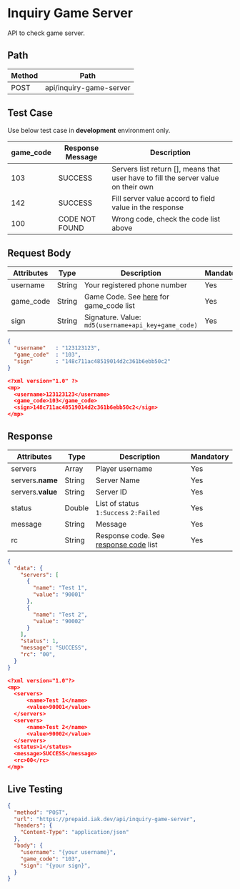 # Inquiry Game Server

API to check game server.

## Path

Method | Path 
---------|----------
 POST | api/inquiry-game-server

## Test Case

Use below test case in **development** environment only. 

<!-- title: Test Case List -->
game_code | Response Message | Description
---------|----------|---------
 103 | SUCCESS | Servers list return [], means that user have to fill the server value on their own
 142 | SUCCESS | Fill server value accord to field value in the response
 100 | CODE NOT FOUND | Wrong code, check the code list above

## Request Body

<!-- title: Request Attributes -->
Attributes | Type | Description | Mandatory
---------|----------|---------|----------
 username | String | Your registered phone number | Yes
 game_code | String | Game Code. See [here](../../../game-format.md#game-server) for game_code list | Yes
 sign | String | Signature. Value: `md5(username+api_key+game_code)` | Yes

<!--
type: tab
title: JSON
-->

```json
{
  "username"   : "123123123",
  "game_code"  : "103",
  "sign"       : "148c711ac48519014d2c361b6ebb50c2"
}
```

<!--
type: tab
title: XML
-->

```json
<?xml version="1.0" ?>
<mp>
  <username>123123123</username>
  <game_code>103</game_code>
  <sign>148c711ac48519014d2c361b6ebb50c2</sign>
</mp>
```
<!-- type: tab-end -->

## Response

<!-- title: Response Attributes -->
Attributes | Type | Description | Mandatory
---------|----------|---------|----------
 servers | Array | Player username | Yes
 servers.**name** | String | Server Name | Yes
 servers.**value** | String | Server ID | Yes
 status | Double | List of status <br> `1:Success` `2:Failed` | Yes
 message | String | Message | Yes
 rc | String | Response code. See [response code](../../../response-code.md) list | Yes

<!--
type: tab
title: JSON
-->

```json
{
  "data": {
    "servers": [
      {
        "name": "Test 1",
        "value": "90001"
      },
      {
        "name": "Test 2",
        "value": "90002"
      }
    ],
    "status": 1,
    "message": "SUCCESS",
    "rc": "00",
  }
}
```

<!--
type: tab
title: XML
-->

```json
<?xml version="1.0"?>
<mp>
  <servers>
      <name>Test 1</name>
      <value>90001</value>
  </servers>
  <servers>
      <name>Test 2</name>
      <value>90002</value>
  </servers>
  <status>1</status>
  <message>SUCCESS</message>
  <rc>00</rc>
</mp>
```
<!-- type: tab-end -->

## Live Testing

```json http
{
  "method": "POST",
  "url": "https://prepaid.iak.dev/api/inquiry-game-server",
  "headers": {
    "Content-Type": "application/json"
  },
  "body": {
    "username": "{your username}",
    "game_code": "103",
    "sign": "{your sign}",
  }
}
```